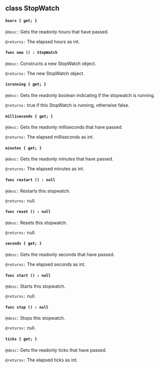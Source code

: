 ## class StopWatch

#### ```hours { get; }```

```@desc:``` Gets the readonly hours that have passed.

```@returns:``` The elapsed hours as int.

#### ```func new () : StopWatch```

```@desc:``` Constructs a new StopWatch object.

```@returns:``` The new StopWatch object.

#### ```isrunning { get; }```

```@desc:``` Gets the readonly boolean indicating if the stopwatch is running.

```@returns:``` true if this StopWatch is running, otherwise false.

#### ```milliseconds { get; }```

```@desc:``` Gets the readonly milliseconds that have passed.

```@returns:``` The elapsed milliseconds as int.

#### ```minutes { get; }```

```@desc:``` Gets the readonly minutes that have passed.

```@returns:``` The elapsed minutes as int.

#### ```func restart () : null```

```@desc:``` Restarts this stopwatch.

```@returns:``` null.

#### ```func reset () : null```

```@desc:``` Resets this stopwatch.

```@returns:``` null.

#### ```seconds { get; }```

```@desc:``` Gets the readonly seconds that have passed.

```@returns:``` The elapsed seconds as int.

#### ```func start () : null```

```@desc:``` Starts this stopwatch.

```@returns:``` null.

#### ```func stop () : null```

```@desc:``` Stops this stopwatch.

```@returns:``` null.

#### ```ticks { get; }```

```@desc:``` Gets the readonly ticks that have passed.

```@returns:``` The elapsed ticks as int.

